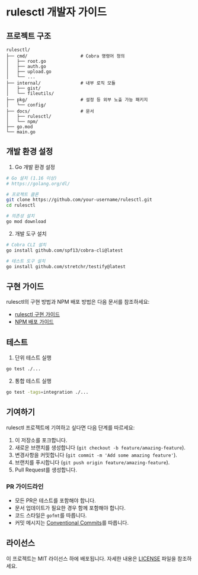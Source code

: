 # rulesctl 개발자 가이드

## 프로젝트 구조

```
rulesctl/
├── cmd/                    # Cobra 명령어 정의
│   ├── root.go
│   ├── auth.go
│   ├── upload.go
│   └── ...
├── internal/               # 내부 로직 모듈
│   ├── gist/
│   └── fileutils/
├── pkg/                    # 설정 등 외부 노출 가능 패키지
│   └── config/
├── docs/                   # 문서
│   ├── rulesctl/
│   └── npm/
├── go.mod
└── main.go
```

## 개발 환경 설정

1. Go 개발 환경 설정
```bash
# Go 설치 (1.16 이상)
# https://golang.org/dl/

# 프로젝트 클론
git clone https://github.com/your-username/rulesctl.git
cd rulesctl

# 의존성 설치
go mod download
```

2. 개발 도구 설치
```bash
# Cobra CLI 설치
go install github.com/spf13/cobra-cli@latest

# 테스트 도구 설치
go install github.com/stretchr/testify@latest
```

## 구현 가이드

rulesctl의 구현 방법과 NPM 배포 방법은 다음 문서를 참조하세요:
- [rulesctl 구현 가이드](rulesctl/2-HOW.md)
- [NPM 배포 가이드](npm/2-HOW.md)

## 테스트

1. 단위 테스트 실행
```bash
go test ./...
```

2. 통합 테스트 실행
```bash
go test -tags=integration ./...
```

## 기여하기

rulesctl 프로젝트에 기여하고 싶다면 다음 단계를 따르세요:

1. 이 저장소를 포크합니다.
2. 새로운 브랜치를 생성합니다 (`git checkout -b feature/amazing-feature`).
3. 변경사항을 커밋합니다 (`git commit -m 'Add some amazing feature'`).
4. 브랜치를 푸시합니다 (`git push origin feature/amazing-feature`).
5. Pull Request를 생성합니다.

### PR 가이드라인

- 모든 PR은 테스트를 포함해야 합니다.
- 문서 업데이트가 필요한 경우 함께 포함해야 합니다.
- 코드 스타일은 `gofmt`를 따릅니다.
- 커밋 메시지는 [Conventional Commits](https://www.conventionalcommits.org/)를 따릅니다.

## 라이선스

이 프로젝트는 MIT 라이선스 하에 배포됩니다. 자세한 내용은 [LICENSE](LICENSE) 파일을 참조하세요.